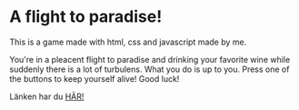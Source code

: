 # A flight to paradise! 

This is a game made with html, css and javascript made by me. 

You're in a pleacent flight to paradise and drinking your favorite wine while suddenly there is a lot of turbulens. What you do is up to you. Press one of the buttons to keep yourself alive! Good luck! 

Länken har du [HÄR!](https://feliciavonbraun.github.io/javascript-game/)
